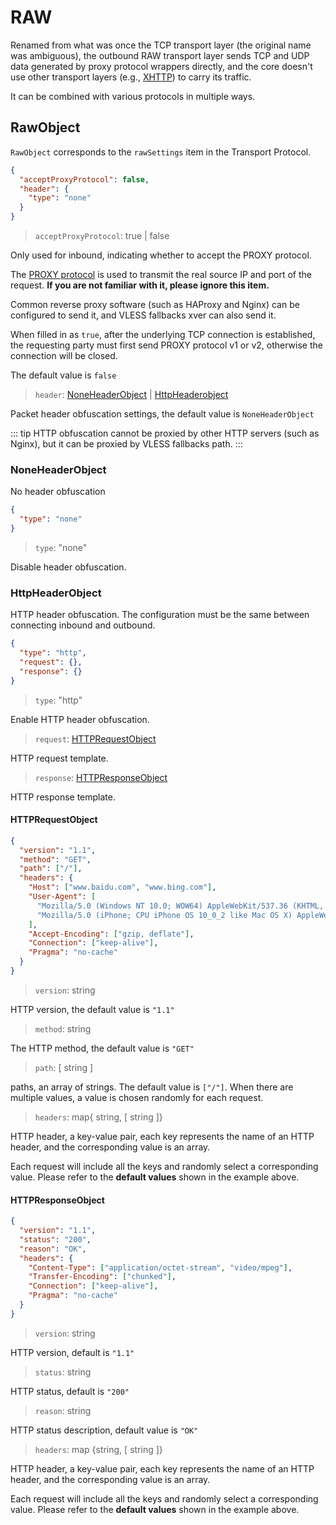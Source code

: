 # RAW

Renamed from what was once the TCP transport layer (the original name was ambiguous), the outbound RAW transport layer sends TCP and UDP data generated by proxy protocol wrappers directly, and the core doesn't use other transport layers (e.g., [XHTTP](https://github.com/XTLS/Xray-core/discussions/4113)) to carry its traffic.

It can be combined with various protocols in multiple ways.

## RawObject

`RawObject` corresponds to the `rawSettings` item in the Transport Protocol.

```json
{
  "acceptProxyProtocol": false,
  "header": {
    "type": "none"
  }
}
```

> `acceptProxyProtocol`: true | false

Only used for inbound, indicating whether to accept the PROXY protocol.

The [PROXY protocol](https://www.haproxy.org/download/2.2/doc/proxy-protocol.txt) is used to transmit the real source IP and port of the request. **If you are not familiar with it, please ignore this item.**

Common reverse proxy software (such as HAProxy and Nginx) can be configured to send it, and VLESS fallbacks xver can also send it.

When filled in as `true`, after the underlying TCP connection is established, the requesting party must first send PROXY protocol v1 or v2, otherwise the connection will be closed.

The default value is `false`

> `header`: [NoneHeaderObject](#noneheaderobject) | [HttpHeaderobject](#httpheaderobject)

Packet header obfuscation settings, the default value is `NoneHeaderObject`

::: tip
HTTP obfuscation cannot be proxied by other HTTP servers (such as Nginx), but it can be proxied by VLESS fallbacks path.
:::

### NoneHeaderObject

No header obfuscation

```json
{
  "type": "none"
}
```

> `type`: "none"

Disable header obfuscation.

### HttpHeaderObject

HTTP header obfuscation. The configuration must be the same between connecting inbound and outbound.

```json
{
  "type": "http",
  "request": {},
  "response": {}
}
```

> `type`: "http"

Enable HTTP header obfuscation.

> `request`: [HTTPRequestObject](#httprequestobject)

HTTP request template.

> `response`: [HTTPResponseObject](#httpresponseobject)

HTTP response template.

#### HTTPRequestObject

```json
{
  "version": "1.1",
  "method": "GET",
  "path": ["/"],
  "headers": {
    "Host": ["www.baidu.com", "www.bing.com"],
    "User-Agent": [
      "Mozilla/5.0 (Windows NT 10.0; WOW64) AppleWebKit/537.36 (KHTML, like Gecko) Chrome/53.0.2785.143 Safari/537.36",
      "Mozilla/5.0 (iPhone; CPU iPhone OS 10_0_2 like Mac OS X) AppleWebKit/601.1 (KHTML, like Gecko) CriOS/53.0.2785.109 Mobile/14A456 Safari/601.1.46"
    ],
    "Accept-Encoding": ["gzip, deflate"],
    "Connection": ["keep-alive"],
    "Pragma": "no-cache"
  }
}
```

> `version`: string

HTTP version, the default value is `"1.1"`

> `method`: string

The HTTP method, the default value is `"GET"`

> `path`: \[ string \]

paths, an array of strings. The default value is `["/"]`. When there are multiple values, a value is chosen randomly for each request.

> `headers`: map{ string, \[ string \]}

HTTP header, a key-value pair, each key represents the name of an HTTP header, and the corresponding value is an array.

Each request will include all the keys and randomly select a corresponding value. Please refer to the **default values** shown in the example above.

#### HTTPResponseObject

```json
{
  "version": "1.1",
  "status": "200",
  "reason": "OK",
  "headers": {
    "Content-Type": ["application/octet-stream", "video/mpeg"],
    "Transfer-Encoding": ["chunked"],
    "Connection": ["keep-alive"],
    "Pragma": "no-cache"
  }
}
```

> `version`: string

HTTP version, default is `"1.1"`

> `status`: string

HTTP status, default is `"200"`

> `reason`: string

HTTP status description, default value is `"OK"`

> `headers`: map {string, \[ string \]}

HTTP header, a key-value pair, each key represents the name of an HTTP header, and the corresponding value is an array.

Each request will include all the keys and randomly select a corresponding value. Please refer to the **default values** shown in the example above.
